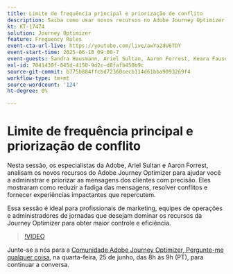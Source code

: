 ```yaml
---
title: Limite de frequência principal e priorização de conflito
description: Saiba como usar novos recursos no Adobe Journey Optimizer para controlar e priorizar as mensagens mais importantes que estão sendo enviadas aos clientes.
kt: KT-17474
solution: Journey Optimizer
feature: Frequency Rules
event-cta-url-live: https://youtube.com/live/awYa2dU6TDY
event-start-time: 2025-06-18 09:00-7
event-guests: Sandra Hausmann, Ariel Sultan, Aaron Forrest, Keara Fausett
exl-id: 7041430f-845d-4150-9d2c-d8fafb450b9c
source-git-commit: b775b884ffcbd72360cecb114d61bba9093269f4
workflow-type: tm+mt
source-wordcount: '124'
ht-degree: 0%

---
```


# Limite de frequência principal e priorização de conflito

Nesta sessão, os especialistas da Adobe, Ariel Sultan e Aaron Forrest, analisam os novos recursos do Adobe Journey Optimizer para ajudar você a administrar e priorizar as mensagens dos clientes com precisão. Eles mostraram como reduzir a fadiga das mensagens, resolver conflitos e fornecer experiências impactantes que repercutem.

Essa sessão é ideal para profissionais de marketing, equipes de operações e administradores de jornadas que desejam dominar os recursos da Journey Optimizer para obter maior controle e eficiência.


>[!VIDEO](https://video.tv.adobe.com/v/3464052/?quality=12&learn=on)

Junte-se a nós para a [Comunidade Adobe Journey Optimizer, Pergunte-me qualquer coisa](https://experienceleaguecommunities.adobe.com/t5/journey-optimizer-events/ask-me-anything-june-[...]with-jornada-otimizer-product-experts/ev-p/757473), na quarta-feira, 25 de junho, das 8h às 9h (PT), para continuar a conversa.
